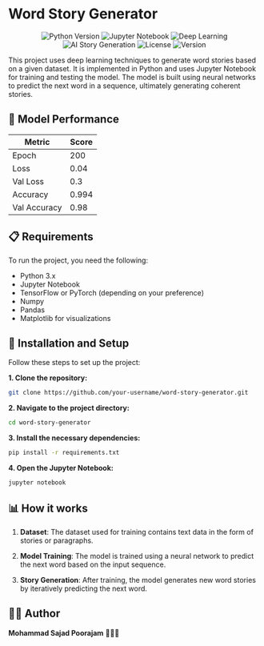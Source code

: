 # Word Story Generator

<p align="center">
  <img src="https://img.shields.io/badge/Python-3.x-3776AB.svg?style=flat&logo=python" alt="Python Version">
  <img src="https://img.shields.io/badge/Jupyter-Notebook-F37626.svg?style=flat&logo=jupyter" alt="Jupyter Notebook">
  <img src="https://img.shields.io/badge/TensorFlow-PyTorch-FF6F00.svg?style=flat&logo=tensorflow" alt="Deep Learning">
  <img src="https://img.shields.io/badge/AI-Story%20Generation-00D4AA.svg?style=flat&logo=openai" alt="AI Story Generation">
  <img src="https://img.shields.io/badge/License-MIT-green.svg?style=flat" alt="License">
  <img src="https://img.shields.io/badge/Version-1.0.0-blue.svg?style=flat" alt="Version">
</p>

This project uses deep learning techniques to generate word stories based on a given dataset. It is implemented in Python and uses Jupyter Notebook for training and testing the model. The model is built using neural networks to predict the next word in a sequence, ultimately generating coherent stories.

## 🎯 Model Performance

| Metric        | Score |
|---------------|-------|
| Epoch         | 200   |
| Loss          | 0.04  |
| Val Loss      | 0.3   |
| Accuracy      | 0.994 |
| Val Accuracy  | 0.98  |

## 📋 Requirements

To run the project, you need the following:

- Python 3.x
- Jupyter Notebook
- TensorFlow or PyTorch (depending on your preference)
- Numpy
- Pandas
- Matplotlib for visualizations

## 🚀 Installation and Setup

Follow these steps to set up the project:

**1. Clone the repository:**
```bash
git clone https://github.com/your-username/word-story-generator.git
```

**2. Navigate to the project directory:**
```bash
cd word-story-generator
```

**3. Install the necessary dependencies:**
```bash
pip install -r requirements.txt
```

**4. Open the Jupyter Notebook:**
```bash
jupyter notebook
```

## 📊 How it works

1. **Dataset**: The dataset used for training contains text data in the form of stories or paragraphs.

2. **Model Training**: The model is trained using a neural network to predict the next word based on the input sequence.

3. **Story Generation**: After training, the model generates new word stories by iteratively predicting the next word.

## 🧑‍💻 Author

**Mohammad Sajad Poorajam** 👨‍💻🚀
